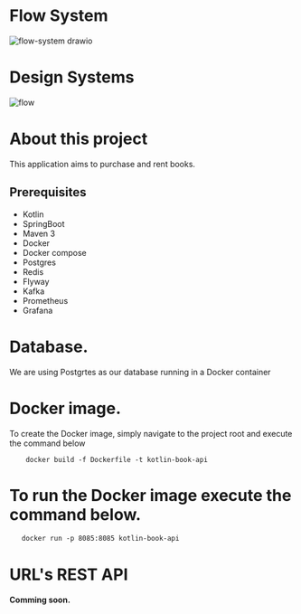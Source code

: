 # Flow System

![flow-system drawio](https://github.com/user-attachments/assets/130086e1-e9ca-47f8-837b-d085fb5e266f)



# Design Systems 
![flow](https://github.com/thiagofarbo/kotlin-book-api/assets/3967737/2fa56a55-1cae-4035-b35f-08ce0a70dcda)



# About this project
This application aims to purchase and rent books.


## Prerequisites
  * Kotlin
  * SpringBoot
  * Maven 3
  * Docker
  * Docker compose
  * Postgres
  * Redis
  * Flyway
  * Kafka
  * Prometheus
  * Grafana

# Database.
We are using Postgrtes as our database running in a Docker container

# Docker image.
To create the Docker image, simply navigate to the project root and execute the command below

```
    docker build -f Dockerfile -t kotlin-book-api
```
# To run the Docker image execute the command below.
 ```   
    docker run -p 8085:8085 kotlin-book-api
 ```

# URL's REST API



#### Comming soon.
